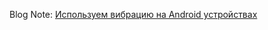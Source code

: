 
Blog Note: [Используем вибрацию на Android устройствах](https://delphifmandroid.blogspot.com/2014/01/android.html)
